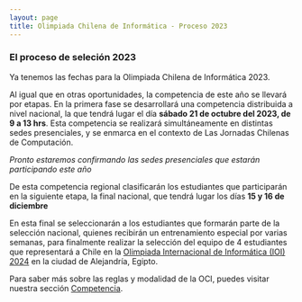 ```yaml
---
layout: page
title: Olimpiada Chilena de Informática - Proceso 2023
---
```


### El proceso de seleción 2023

Ya tenemos las fechas para la Olimpiada Chilena de Informática 2023.

Al igual que en otras oportunidades, la competencia de este año se llevará por etapas. En la primera fase se desarrollará una competencia distribuida a nivel nacional, la que tendrá lugar el día **sábado 21 de octubre del 2023, de 9 a 13 hrs**. Esta competencia se realizará simultáneamente en distintas sedes presenciales, y se enmarca en el contexto de Las Jornadas Chilenas de Computación.

*Pronto estaremos confirmando las sedes presenciales que estarán participando este año*

De esta competencia regional clasificarán los estudiantes que participarán en la siguiente etapa, la final nacional, que tendrá lugar los días **15 y 16 de diciembre**

En esta final se seleccionarán a los estudiantes que formarán parte de la selección nacional, quienes recibirán un entrenamiento especial por varias semanas, para finalmente realizar la selección del equipo de 4 estudiantes que representará a Chile en la [Olimpiada Internacional de Informática (IOI) 2024](http://ioi2024.eg/) en la ciudad de Alejandría, Egipto.

Para saber más sobre las reglas y modalidad de la OCI, puedes visitar nuestra sección [Competencia](/competencia).